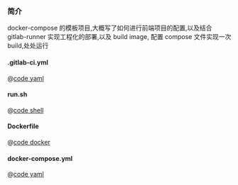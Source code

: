 ### 简介
docker-compose 的模板项目,大概写了如何进行前端项目的配置,以及结合 gitlab-runner 实现工程化的部署,以及 build image, 配置 compose 文件实现一次 build,处处运行

####  .gitlab-ci.yml
@[code yaml](./docker/.gitlab-ci.yml)


####  run.sh
@[code shell](./docker/run.sh)



####  Dockerfile
@[code docker](./docker/Dockerfile)



####  docker-compose.yml
@[code yaml](./docker/docker-compose.yml)